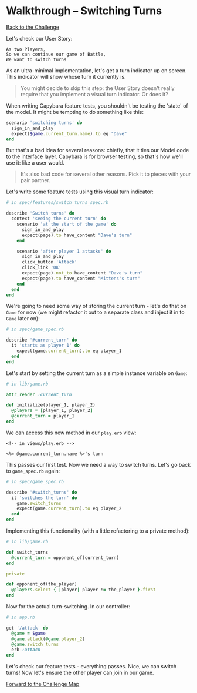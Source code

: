 # Walkthrough – Switching Turns

[Back to the Challenge](../27_switching_turns.md)

Let's check our User Story:

```
As two Players,
So we can continue our game of Battle,
We want to switch turns
```

As an ultra-minimal implementation, let's get a turn indicator up on screen. This indicator will show whose turn it currently is.

> You might decide to skip this step: the User Story doesn't really require that you implement a visual turn indicator. Or does it?

When writing Capybara feature tests, you shouldn't be testing the 'state' of the model. It might be tempting to do something like this:

```ruby
scenario 'switching turns' do
  sign_in_and_play
  expect($game.current_turn.name).to eq "Dave"
end
```

But that's a bad idea for several reasons: chiefly, that it ties our Model code to the interface layer. Capybara is for browser testing, so that's how we'll use it: like a user would.

> It's also bad code for several other reasons. Pick it to pieces with your pair partner.

Let's write some feature tests using this visual turn indicator:

```ruby
# in spec/features/switch_turns_spec.rb

describe 'Switch turns' do
  context 'seeing the current turn' do
    scenario 'at the start of the game' do
      sign_in_and_play
      expect(page).to have_content "Dave's turn"
    end

    scenario 'after player 1 attacks' do
      sign_in_and_play
      click_button 'Attack'
      click_link 'OK'
      expect(page).not_to have_content "Dave's turn"
      expect(page).to have_content "Mittens's turn"
    end
  end
end
```

We're going to need some way of storing the current turn - let's do that on `Game` for now (we might refactor it out to a separate class and inject it in to `Game` later on):

```ruby
# in spec/game_spec.rb

describe '#current_turn' do
  it 'starts as player 1' do
    expect(game.current_turn).to eq player_1
  end
end
```

Let's start by setting the current turn as a simple instance variable on `Game`:

```ruby
# in lib/game.rb

attr_reader :current_turn

def initialize(player_1, player_2)
  @players = [player_1, player_2]
  @current_turn = player_1
end
```

We can access this new method in our `play.erb` view:

```erb
<!-- in views/play.erb -->

<%= @game.current_turn.name %>'s turn
```

This passes our first test. Now we need a way to switch turns. Let's go back to `game_spec.rb` again:

```ruby
# in spec/game_spec.rb

describe '#switch_turns' do
  it 'switches the turn' do
    game.switch_turns
    expect(game.current_turn).to eq player_2
  end
end
```

Implementing this functionality (with a little refactoring to a private method):

```ruby
# in lib/game.rb

def switch_turns
  @current_turn = opponent_of(current_turn)
end

private

def opponent_of(the_player)
  @players.select { |player| player != the_player }.first
end
```

Now for the actual turn-switching. In our controller:

```ruby
# in app.rb

get '/attack' do
  @game = $game
  @game.attack(@game.player_2)
  @game.switch_turns
  erb :attack
end
```

Let's check our feature tests - everything passes. Nice, we can switch turns! Now let's ensure the other player can join in our game.

[Forward to the Challenge Map](../README.md)
